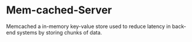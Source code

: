 # Mem-cached-Server
Memcached a in-memory key-value store used to reduce latency in back-end systems by storing chunks of data.
